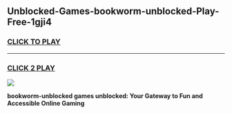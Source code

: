 
## Unblocked-Games-bookworm-unblocked-Play-Free-1gji4
<h3>
<a href="https://premium76.site?title=bookworm-unblocked&ref=18A1">CLICK TO PLAY</a></h3>
<hr>

<h3>
<a href="https://premium76.site?title=bookworm-unblocked&ref=18A1">CLICK 2 PLAY</a>
  
</h3>

<a href="https://premium76.site?title=bookworm-unblocked&ref=18A1"><img src="https://clearcache.store/games.png"></a>


**bookworm-unblocked games unblocked: Your Gateway to Fun and Accessible Online Gaming**
